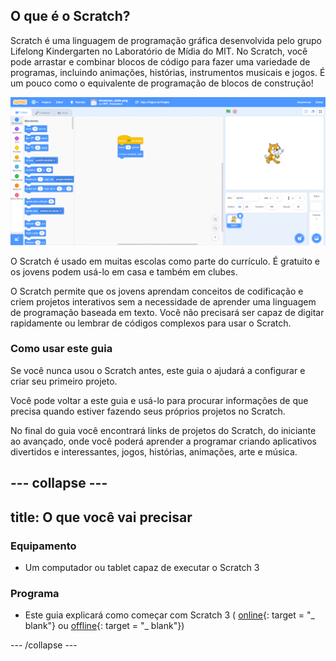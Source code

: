 ## O que é o Scratch?
Scratch é uma linguagem de programação gráfica desenvolvida pelo grupo Lifelong Kindergarten no Laboratório de Mídia do MIT. No Scratch, você pode arrastar e combinar blocos de código para fazer uma variedade de programas, incluindo animações, histórias, instrumentos musicais e jogos. É um pouco como o equivalente de programação de blocos de construção!

![Um screenshot do Scratch.](images/showcase_static.png)

O Scratch é usado em muitas escolas como parte do currículo. É gratuito e os jovens podem usá-lo em casa e também em clubes.

O Scratch permite que os jovens aprendam conceitos de codificação e criem projetos interativos sem a necessidade de aprender uma linguagem de programação baseada em texto. Você não precisará ser capaz de digitar rapidamente ou lembrar de códigos complexos para usar o Scratch.

### Como usar este guia
Se você nunca usou o Scratch antes, este guia o ajudará a configurar e criar seu primeiro projeto.

Você pode voltar a este guia e usá-lo para procurar informações de que precisa quando estiver fazendo seus próprios projetos no Scratch.

No final do guia você encontrará links de projetos do Scratch, do iniciante ao avançado, onde você poderá aprender a programar criando aplicativos divertidos e interessantes, jogos, histórias, animações, arte e música.

--- collapse ---
---
title: O que você vai precisar
---
### Equipamento

+ Um computador ou tablet capaz de executar o Scratch 3

### Programa

+ Este guia explicará como começar com Scratch 3 ( [online](https://scratch.mit.edu/){: target = "_ blank"} ou [offline](https://scratch.mit.edu/download){: target = "_ blank"})


--- /collapse ---

